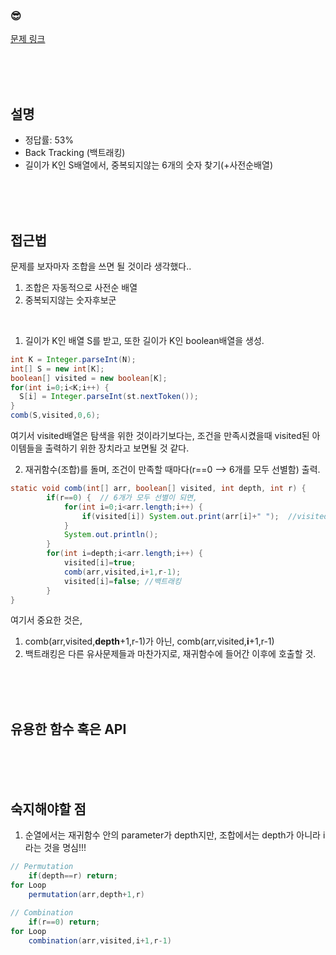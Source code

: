 

### &#128526;
[문제 링크](https://www.acmicpc.net/problem/6603)

<br>
<br>
<br>

## 설명
* 정답률: 53%
* Back Tracking (백트래킹)
* 길이가 K인 S배열에서, 중복되지않는 6개의 숫자 찾기(+사전순배열)


<br>
<br>
<br>

## 접근법
문제를 보자마자 조합을 쓰면 될 것이라 생각했다.. 
  1) 조합은 자동적으로 사전순 배열
  2) 중복되지않는 숫자후보군
<br>


1) 길이가 K인 배열 S를 받고, 또한 길이가 K인 boolean배열을 생성.
```java
int K = Integer.parseInt(N);
int[] S = new int[K];
boolean[] visited = new boolean[K];
for(int i=0;i<K;i++) {
  S[i] = Integer.parseInt(st.nextToken());
}
comb(S,visited,0,6);
```
여기서 visited배열은 탐색을 위한 것이라기보다는, 조건을 만족시켰을때 visited된 아이템들을 출력하기 위한 장치라고 보면될 것 같다.



2) 재귀함수(조합)를 돌며, 조건이 만족할 때마다(r==0 --> 6개를 모두 선별함) 출력.
```java
static void comb(int[] arr, boolean[] visited, int depth, int r) {
		if(r==0) {  // 6개가 모두 선별이 되면,
			for(int i=0;i<arr.length;i++) {
				if(visited[i]) System.out.print(arr[i]+" ");  //visited, 즉 선택된 아이템들을 출력 
			}
			System.out.println();
		}
		for(int i=depth;i<arr.length;i++) {
			visited[i]=true;
			comb(arr,visited,i+1,r-1);
			visited[i]=false; //백트래킹
		}
}
```

여기서 중요한 것은, 
  1) comb(arr,visited,**depth**+1,r-1)가 아닌, comb(arr,visited,**i**+1,r-1) 
  2) 백트래킹은 다른 유사문제들과 마찬가지로, 재귀함수에 들어간 이후에 호출할 것.

<br>
<br>
<br>

## 유용한 함수 혹은 API


<br>
<br>
<br>

## 숙지해야할 점
1) 순열에서는 재귀함수 안의 parameter가 depth지만, 조합에서는 depth가 아니라 i라는 것을 명심!!!
```java
// Permutation
	if(depth==r) return;
for Loop
	permutation(arr,depth+1,r)
	
// Combination
	if(r==0) return;
for Loop
	combination(arr,visited,i+1,r-1)
```

<br>
<br>
<br>
